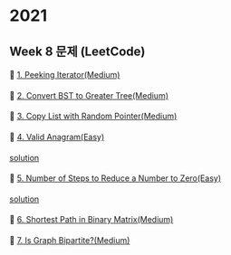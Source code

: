 # 2021
## Week 8 문제 (LeetCode)

####
👀 [1. Peeking Iterator(Medium)](https://leetcode.com/explore/challenge/card/february-leetcoding-challenge-2021/585/week-2-february-8th-february-14th/3633/)
####



####
👀 [2. Convert BST to Greater Tree(Medium)](https://leetcode.com/explore/challenge/card/february-leetcoding-challenge-2021/585/week-2-february-8th-february-14th/3634/)
####



####
👀 [3. Copy List with Random Pointer(Medium)](https://leetcode.com/explore/challenge/card/february-leetcoding-challenge-2021/585/week-2-february-8th-february-14th/3635/)
####



####
👀 [4. Valid Anagram(Easy)](https://leetcode.com/explore/challenge/card/february-leetcoding-challenge-2021/585/week-2-february-8th-february-14th/3636/)
####
[solution](https://github.com/so-ohee/Algorithm/blob/main/src/me/algo/LeetCode/L_242.java)


####
👀 [5. Number of Steps to Reduce a Number to Zero(Easy)](https://leetcode.com/explore/challenge/card/february-leetcoding-challenge-2021/585/week-2-february-8th-february-14th/3637/)
####
[solution](https://github.com/so-ohee/Algorithm/blob/main/src/me/algo/LeetCode/L_1342.java)


####
👀 [6. Shortest Path in Binary Matrix(Medium)](https://leetcode.com/explore/challenge/card/february-leetcoding-challenge-2021/585/week-2-february-8th-february-14th/3638/)
####



####
👀 [7. Is Graph Bipartite?(Medium)](https://leetcode.com/explore/challenge/card/february-leetcoding-challenge-2021/585/week-2-february-8th-february-14th/3639/)
####

